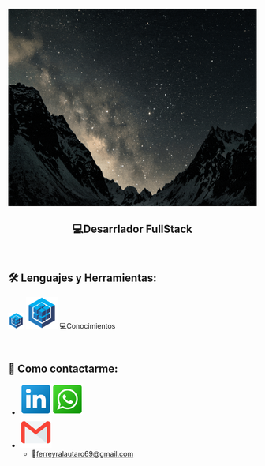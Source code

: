 <p>
<a >
<img height="400px" width="100%" src="https://github.com/FerreyraLautaro/FerreyraLautaro/blob/master/assets/holaMundo-dev.gif"/>
</a>
</p>

<h2 align="center">
  💻Desarrlador FullStack
</h2>

&nbsp;&nbsp;

## 🛠 Lenguajes y Herramientas:

<p  width='40%' align="center">

<a><img src="https://github.com/FerreyraLautaro/FerreyraLautaro/blob/master/icons/sequelize32px.png"></a>
<a><img src="https://github.com/FerreyraLautaro/FerreyraLautaro/blob/master/icons/sequelize64px.png"></a>
💻Conocimientos

</p>

&nbsp;

## 📎 Como contactarme:

- <a href="https://www.linkedin.com/in/lautaro-ferreyra-6713201ba/" width="5%" target="_blank"><img src="https://github.com/FerreyraLautaro/FerreyraLautaro/blob/master/icons/link.png"></a><a href="https://api.whatsapp.com/send?phone=3513348627" width="5%" target="_blank"><img src="https://github.com/FerreyraLautaro/FerreyraLautaro/blob/master/icons/wsp.png"></a>
- <a href="mailto: ferreyralautaro69@gmail.com?"  width="5%"  target="_blank"><img src="https://github.com/FerreyraLautaro/FerreyraLautaro/blob/master/icons/gmail.png"></a>
  - 📧ferreyralautaro69@gmail.com
